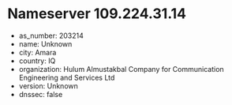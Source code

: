 # Nameserver 109.224.31.14

* as_number: 203214
* name: Unknown
* city: Amara
* country: IQ
* organization: Hulum Almustakbal Company for Communication Engineering and Services Ltd
* version: Unknown
* dnssec: false
